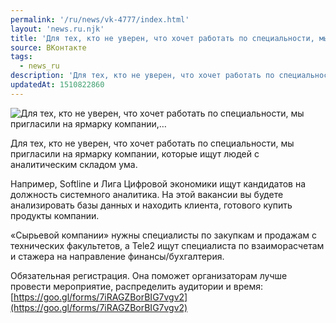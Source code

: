 ```yaml
---
permalink: '/ru/news/vk-4777/index.html'
layout: 'news.ru.njk'
title: 'Для тех, кто не уверен, что хочет работать по специальности, мы пригласили на ярмарку компании,…'
source: ВКонтакте
tags:
  - news_ru
description: 'Для тех, кто не уверен, что хочет работать по специальности, мы пригласили на ярмарку компании,…'
updatedAt: 1510822860
---
```

![Для тех, кто не уверен, что хочет работать по специальности, мы пригласили на ярмарку компании,…](https://sun9-64.userapi.com/impf/c840225/v840225754/46113/UF1HhOwUahk.jpg?size=1280x800&quality=96&sign=e7814b064d56250ae5d328516b89d68c&c_uniq_tag=TU3iuP4j2TxUN-QPwtt16WEJX1GBX6KQR_7N90rWvKo&type=album)

Для тех, кто не уверен, что хочет работать по специальности, мы пригласили на ярмарку компании, которые ищут людей с аналитическим складом ума.

Например, Softline и Лига Цифровой экономики ищут кандидатов на должность системного аналитика. На этой вакансии вы будете анализировать базы данных и находить клиента, готового купить продукты компании.

«Сырьевой компании» нужны специалисты по закупкам и продажам с технических факультетов, а Tele2 ищут специалиста по взаиморасчетам и стажера на направление финансы/бухгалтерия.

Обязательная регистрация. Она поможет организаторам лучше провести мероприятие, распределить аудитории и время: [https://goo.gl/forms/7iRAGZBorBIG7vgv2](https://goo.gl/forms/7iRAGZBorBIG7vgv2)
